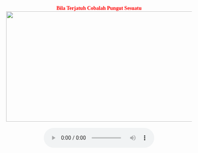<!DOCTYPE html>
<html>

	


<center>
<font color="red" face=Orbitron> <b> Bila Terjatuh Cobalah Pungut Sesuatu </b></font>
<br>
<img src=https://lh3.googleusercontent.com/-bf_x-yTTHjQ/Ts32HIlpUJI/AAAAAAAAAgQ/WctrlVSdVXI/s800/bluematrix.gif height=300 width=1000>
<br>
<br>
<audio controls>
	<source src="Assalamualai.mp3" type="audio/mpeg">
	Browsermu tidak mendukung tag audio, upgrade donk!
</audio>

</center>
</body>
</html>
<!--
**Topengz/Topengz** is a ✨ _special_ ✨ repository because its `README.md` (this file) appears on your GitHub profile.

Here are some ideas to get you started:

- 🔭 I’m currently working on ...
- 🌱 I’m currently learning ...
- 👯 I’m looking to collaborate on ...
- 🤔 I’m looking for help with ...
- 💬 Ask me about ...
- 📫 How to reach me: ...
- 😄 Pronouns: ...
- ⚡ Fun fact: ...
-->
a
